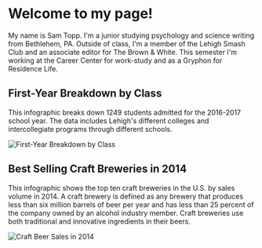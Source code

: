 # Welcome to my page!
My name is Sam Topp. I'm a junior studying psychology and science writing from Bethlehem, PA. Outside of class, I'm a member of the Lehigh Smash Club and an associate editor for The Brown & White.
This semester I'm working at the Career Center for work-study and as a Gryphon for Residence Life.
## First-Year Breakdown by Class
This infographic breaks down 1249 students admitted for the 2016-2017 school year. The data includes Lehigh's different colleges and intercollegiate programs through different schools.

![First-Year Breakdown by Class](https://github.com/samtopp/samtopp.github.io/blob/master/Sam%20Github%20Infographic.png?raw=true)
## Best Selling Craft Breweries in 2014
This infographic shows the top ten craft breweries in the U.S. by sales volume in 2014. A craft brewery is defined as any brewery that produces less than six million barrels of beer per year and has less than 25 percent of the company owned by an alcohol industry member. Craft breweries use both traditional and innovative ingredients in their beers.

![Craft Beer Sales in 2014](https://github.com/samtopp/samtopp.github.io/blob/master/CraftBeer2014l.png)
